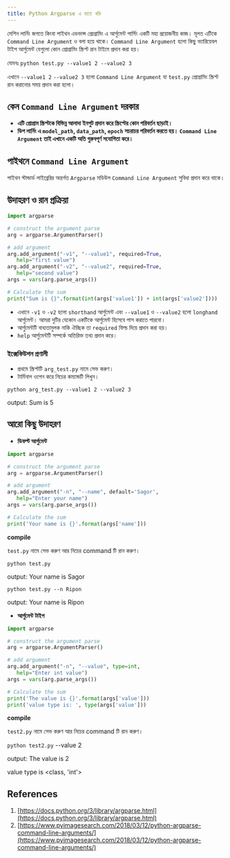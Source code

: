```yaml
---
title: Python Argparse এ হাতে খড়ি
---
```





মেশিন লার্নিং জগতে কিংবা পাইথন এডভান্স প্রোগ্রামিং এ আর্গুমেন্ট পার্সিং একটি মহা প্রয়োজনীয় কাজ। 
মূলত এটিকে `Command Line Argument` ও বলা হয়ে থাকে। `Command Line Argument` হলো কিছু ভ্যারিয়েবল টাইপ আর্গুমেন্ট যেগুলো কোন প্রোগ্রামিং স্ক্রিপ্ট রান টাইমে প্রদান করা হয়। 


যেমনঃ `python test.py --value1 2 --value2 3`

এখানে `--value1 2` `--value2 3` হলো `Command Line Argument` যা `test.py` প্রোগ্রামিং স্ক্রিপ্ট রান করানোর সময় প্রদান করা হলো। 

## কেন `Command Line Argument` দরকার

* **এটি প্রোগ্রাম স্ক্রিপ্টকে বিভিন্ন আলাদা ইনপুট প্রদান করে স্ক্রিপ্টের কোন পরিবর্তন ছাড়াই।**
* **ডিপ লার্নিং এ `model_path`, `data_path`, `epoch` সচরাচর পরিবর্তন করতে হয়। `Command Line Argument` তাই এখানে একটি অতি গুরুবপূর্ণ সযোগিতা করে।**

## পাইথনে `Command Line Argument` 

পাইথন স্টান্ডার্ড লাইব্রেরির অন্তর্গত `Argparse` মডিউল `Command Line Argument` সুবিধা প্রদান করে থাকে।

## উদাহরণ ও রান প্রক্রিয়া

```py
import argparse

# construct the argument parse
arg = argparse.ArgumentParser()

# add argument
arg.add_argument("-v1", "--value1", required=True,
   help="first value")
arg.add_argument("-v2", "--value2", required=True,
   help="second value")
args = vars(arg.parse_args())

# Calculate the sum
print("Sum is {}".format(int(args['value1']) + int(args['value2'])))

```


* এখানে `-v1` ও `-v2` হলো `shorthand`  আর্গুমেন্ট এবং `--value1` ও `--value2` হলো `longhand` আর্গুমেন্ট। আমরা দুটির যেকোন একটিকে আর্গুমেন্ট হিসেবে পাস করাতে পারবো। 
* আর্গুমেন্টটি বাধ্যতামুলক নাকি ঐচ্ছিক তা `required` ফিল্ড দিয়ে প্রদান করা হয়। 
* `help` আর্গুমেন্টটি সম্পর্কে অতিরিক্ত তথ্য প্রদান করে। 

### ইক্সেকিউশন প্রণালী
* প্রথমে স্ক্রিপ্টটি `arg_test.py` নামে সেভ করুণ। 
* টার্মিনাল ওপেন করে নিচের কম্যান্ডটি লিখুন। 

`python arg_test.py --value1 2 --value2 3`

output: Sum is 5


## আরো কিছু উদাহরণ

* **ডিফল্ট আর্গুমেন্ট**

```py
import argparse

# construct the argument parse
arg = argparse.ArgumentParser()

# add argument
arg.add_argument("-n", "--name", default='Sagor',
   help="Enter your name")
args = vars(arg.parse_args())

# Calculate the sum
print('Your name is {}'.format(args['name']))
```

**compile**

`test.py` নামে সেভ করুণ আর নিচের command টি রান করুণ। 

`python test.py` 

output: Your name is Sagor

`python test.py --n Ripon`

output: Your name is Ripon


* **আর্গুমেন্ট টাইপ**

```py
import argparse

# construct the argument parse
arg = argparse.ArgumentParser()

# add argument
arg.add_argument("-n", "--value", type=int,
   help="Enter int value")
args = vars(arg.parse_args())

# Calculate the sum
print('The value is {}'.format(args['value']))
print('value type is: ', type(args['value']))
```

**compile**

`test2.py` নামে সেভ করুণ আর নিচের command টি রান করুণ। 

`python test2.py` --value 2

output: The value is 2

value type is <class, 'int'>

## References

1. [https://docs.python.org/3/library/argparse.html](https://docs.python.org/3/library/argparse.html)
2. [https://www.pyimagesearch.com/2018/03/12/python-argparse-command-line-arguments/](https://www.pyimagesearch.com/2018/03/12/python-argparse-command-line-arguments/)
